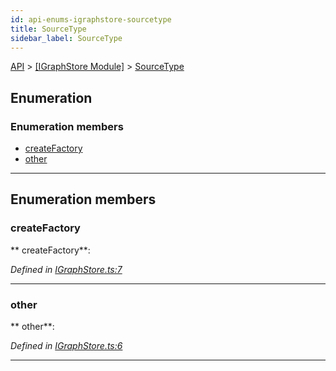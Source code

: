 ```yaml
---
id: api-enums-igraphstore-sourcetype
title: SourceType
sidebar_label: SourceType
---
```


[API](api-readme.md) > [[IGraphStore Module]](api-modules-igraphstore-module.md) > [SourceType](api-enums-igraphstore-sourcetype.md)



## Enumeration

### Enumeration members

* [createFactory](api-enums-igraphstore-sourcetype.md#createfactory)
* [other](api-enums-igraphstore-sourcetype.md#other)



---
## Enumeration members
<a id="createfactory"></a>

###  createFactory

** createFactory**:   

*Defined in [IGraphStore.ts:7](http://github.com/@besync/graphstore/packages/graphstore/src/IGraphStore.ts#L7)*





___

<a id="other"></a>

###  other

** other**:   

*Defined in [IGraphStore.ts:6](http://github.com/@besync/graphstore/packages/graphstore/src/IGraphStore.ts#L6)*





___


